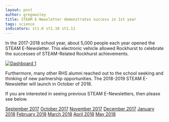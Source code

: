 ```yaml
---
layout: post
author: gregowsley
title: STEAM E-Newsletter demonstrates success in 1st year
tags: science
indicators: st1.6 st1.10 st1.11
---
```


In the 2017-2018 school year, about 5,000 people each year opened the STEAM E-Newsletter. This electronic vehicle allowed Rockhurst to celebrate the successes of STEAM-Related Rockhurst achievements.

<div class='tableauPlaceholder' id='viz1538135207205' style='position: relative'><noscript><a href='#'><img alt='Dashboard 1 ' src='https:&#47;&#47;public.tableau.com&#47;static&#47;images&#47;ST&#47;STEAMENewsletterAnalytics&#47;Dashboard1&#47;1_rss.png' style='border: none' /></a></noscript><object class='tableauViz'  style='display:none;'><param name='host_url' value='https%3A%2F%2Fpublic.tableau.com%2F' /> <param name='embed_code_version' value='3' /> <param name='site_root' value='' /><param name='name' value='STEAMENewsletterAnalytics&#47;Dashboard1' /><param name='tabs' value='no' /><param name='toolbar' value='yes' /><param name='static_image' value='https:&#47;&#47;public.tableau.com&#47;static&#47;images&#47;ST&#47;STEAMENewsletterAnalytics&#47;Dashboard1&#47;1.png' /> <param name='animate_transition' value='yes' /><param name='display_static_image' value='yes' /><param name='display_spinner' value='yes' /><param name='display_overlay' value='yes' /><param name='display_count' value='yes' /><param name='filter' value='publish=yes' /></object></div>                
<script type='text/javascript'> var divElement = document.getElementById('viz1538135207205'); var vizElement = divElement.getElementsByTagName('object')[0];                    vizElement.style.width='1000px';vizElement.style.height='827px';                    var scriptElement = document.createElement('script');                    scriptElement.src = 'https://public.tableau.com/javascripts/api/viz_v1.js';                    vizElement.parentNode.insertBefore(scriptElement, vizElement);                
</script>

Furthermore, many other RHS alumni reached out to the school seeking and thinking of new partnership opportunities. The 2018-2019 STEAM E-Newsletter will launch in October of 2018. 

If you are interested in seeing previous STEAM E-Newsletters, then please see below.

[September 2017](https://drive.google.com/file/d/0B1-JIRrX_4I5bXlzVUhmeXcyRTY1OV92ODB5NEx2QVpPYUR3/view?usp=sharing)
[October 2017](https://drive.google.com/open?id=0B1-JIRrX_4I5YTU0am5leTZ6ZmpDbDVVMUJGMWROTm4tbWJj)
[November 2017](https://drive.google.com/open?id=0B1-JIRrX_4I5b1E2NDJZcEJkNHhQRFpwd2pHNmY1eFNiaTlZ)
[December 2017](https://drive.google.com/open?id=0B1-JIRrX_4I5SUtybE9wX0hCQzhUQlN0aEdRRzNMQ04tZnVn)
[January 2018](https://drive.google.com/open?id=0B1-JIRrX_4I5YWhSVURNM0ZOUURjcGVqcFRDQ3M2UVk5Tm5F)
[February 2018](https://drive.google.com/open?id=0B1-JIRrX_4I5Skw0YkhjX24zaGtjZXA0TXQxRmJBaHdFWlhF)
[March 2018](https://drive.google.com/open?id=0B1-JIRrX_4I5eU9hVUh6cHVJRE5tV1RPeVJlZFQ0ajNYVUZZ)
[April 2018](https://drive.google.com/open?id=0B1-JIRrX_4I5c2lkRnFCMWdId2NlX1ZKcTVaS21PbTJRNVZj)
[May 2018](https://drive.google.com/open?id=0B1-JIRrX_4I5eUU4MjBobndsSVl3VU41TUFQR2lTMFlFLUpB)
